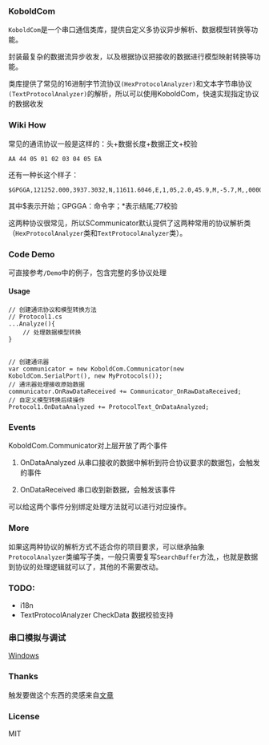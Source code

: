 ### KoboldCom

`KoboldCom`是一个串口通信类库，提供自定义多协议异步解析、数据模型转换等功能。

封装最复杂的数据流异步收发，以及根据协议把接收的数据进行模型映射转换等功能。

类库提供了常见的16进制字节流协议`(HexProtocolAnalyzer)`和文本字节串协议`(TextProtocolAnalyzer)`的解析，所以可以使用KoboldCom，快速实现指定协议的数据收发

### Wiki How

常见的通讯协议一般是这样的：头+数据长度+数据正文+校验

    AA 44 05 01 02 03 04 05 EA

还有一种长这个样子：

    $GPGGA,121252.000,3937.3032,N,11611.6046,E,1,05,2.0,45.9,M,-5.7,M,,0000*77

其中$表示开始；GPGGA：命令字；*表示结尾;77校验

这两种协议很常见，所以SCommunicator默认提供了这两种常用的协议解析类（`HexProtocolAnalyzer`类和`TextProtocolAnalyzer`类）。

### Code Demo
可直接参考`/Demo`中的例子，包含完整的多协议处理

#### Usage 
```
// 创建通讯协议和模型转换方法
// Protocol1.cs
...Analyze(){
    // 处理数据模型转换
}


// 创建通讯器
var communicator = new KoboldCom.Communicator(new KoboldCom.SerialPort(), new MyProtocols());
// 通讯器处理接收原始数据
communicator.OnRawDataReceived += Communicator_OnRawDataReceived;
// 自定义模型转换后续操作
Protocol1.OnDataAnalyzed += ProtocolText_OnDataAnalyzed;
```

### Events

KoboldCom.Communicator对上层开放了两个事件

1. OnDataAnalyzed
从串口接收的数据中解析到符合协议要求的数据包，会触发的事件

2. OnDataReceived
串口收到新数据，会触发该事件

可以给这两个事件分别绑定处理方法就可以进行对应操作。

### More
如果这两种协议的解析方式不适合你的项目要求，可以继承抽象`ProtocolAnalyzer`类编写子类，一般只需要复写`SearchBuffer`方法,，也就是数据到协议的处理逻辑就可以了，其他的不需要改动。


### TODO:
- i18n
- TextProtocolAnalyzer CheckData 数据校验支持

### 串口模拟与调试
[Windows](https://www.petershi.net/archives/2885)

### Thanks
触发要做这个东西的灵感来自[文章](http://blog.csdn.net/wuyazhe/article/details/5598945)


### License
MIT
